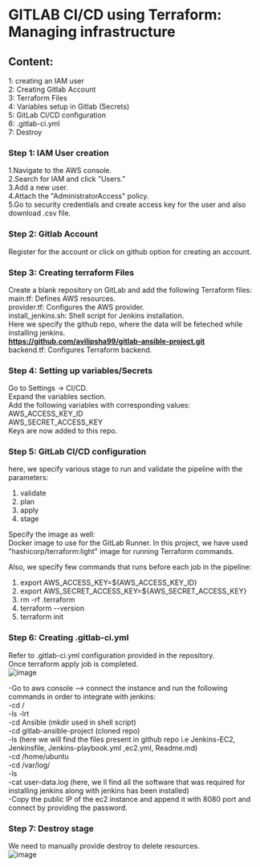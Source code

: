 # GITLAB CI/CD using Terraform: Managing infrastructure

## Content:
 1: creating an IAM user <br>
 2: Creating Gitlab Account <br>
 3: Terraform Files <br>
 4: Variables setup in Gitlab (Secrets) <br>
 5: GitLab CI/CD configuration <br>
 6: .gitlab-ci.yml <br>
 7: Destroy <br>

### Step 1: IAM User creation
1.Navigate to the AWS console.<br>
2.Search for IAM and click "Users."<br>
3.Add a new user.<br>
4.Attach the "AdministratorAccess" policy.<br>
5.Go to security credentials and create access key for the user and also download .csv file.<br>

### Step 2: Gitlab Account
Register for the account or click on github option for creating an account.

### Step 3: Creating terraform Files
Create a blank repository on GitLab and add the following Terraform files: <br>
main.tf: Defines AWS resources.<br>
provider.tf: Configures the AWS provider.<br>
install_jenkins.sh: Shell script for Jenkins installation.<br>
   Here we specify the github repo, where the data will be feteched while installing jenkins.<br>
   **https://github.com/avilipsha99/gitlab-ansible-project.git** <br>
backend.tf: Configures Terraform backend.<br>

### Step 4: Setting up variables/Secrets
Go to Settings -> CI/CD.<br>
Expand the variables section.<br>
Add the following variables with corresponding values:<br>
AWS_ACCESS_KEY_ID<br>
AWS_SECRET_ACCESS_KEY<br>
Keys are now added to this repo.<br>

### Step 5: GitLab CI/CD configuration
here, we specify various stage to run and validate the pipeline with the parameters:<br>
1. validate<br>
2. plan<br>
3. apply<br>
4. stage<br>

Specify the image as well:<br>
Docker image to use for the GitLab Runner. In this project, we have used "hashicorp/terraform:light" image for running Terraform commands. <br>

Also, we specify few commands that runs before each job in the pipeline:<br>
1. export AWS_ACCESS_KEY=${AWS_ACCESS_KEY_ID}<br>
2. export AWS_SECRET_ACCESS_KEY=${AWS_SECRET_ACCESS_KEY}<br>
3. rm -rf .terraform<br>
4. terraform --version<br>
5. terraform init<br>

### Step 6: Creating .gitlab-ci.yml
Refer to .gitlab-ci.yml configuration provided in the repository.<br>
Once terraform apply job is completed.<br>
![image](https://github.com/avilipsha99/gitlab-ansible-project/assets/114740673/4714d650-1bf0-4ced-94a9-f150d9d26e93) <br>



 -Go to aws console --> connect the instance and run the following commands in order to integrate with jenkins:<br>
  -cd /<br>
  -ls -lrt<br>
  -cd Ansible  (mkdir used in shell script)<br>
  -cd gitlab-ansible-project (cloned repo)<br>
  -ls  (here we will find the files present in github repo i.e Jenkins-EC2, Jenkinsfile, Jenkins-playbook.yml ,ec2.yml, Readme.md)<br>
  -cd /home/ubuntu<br>
  -cd /var/log/<br>
  -ls<br>
  -cat user-data.log (here, we ll find all the software that was required for installing jenkins along with jenkins has been  installed)<br>
  -Copy the public IP of the ec2 instance and append it with 8080 port and connect by providing the password.<br>






### Step 7: Destroy stage
We need to manually provide destroy to delete resources.<br>
![image](https://github.com/avilipsha99/gitlab-ansible-project/assets/114740673/a8843db0-59ac-4730-9f61-102036de2cf6)














```



